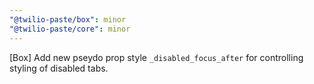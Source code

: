 ```yaml
---
"@twilio-paste/box": minor
"@twilio-paste/core": minor
---
```


[Box] Add new pseydo prop style `_disabled_focus_after` for controlling styling of disabled tabs.
